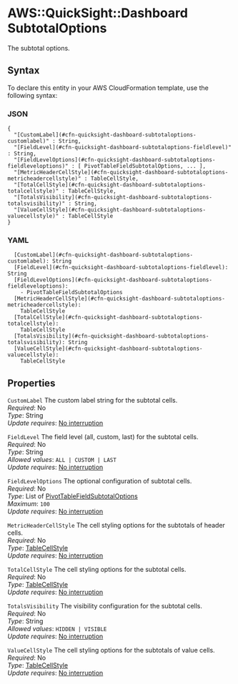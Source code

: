 # AWS::QuickSight::Dashboard SubtotalOptions<a name="aws-properties-quicksight-dashboard-subtotaloptions"></a>

The subtotal options\.

## Syntax<a name="aws-properties-quicksight-dashboard-subtotaloptions-syntax"></a>

To declare this entity in your AWS CloudFormation template, use the following syntax:

### JSON<a name="aws-properties-quicksight-dashboard-subtotaloptions-syntax.json"></a>

```
{
  "[CustomLabel](#cfn-quicksight-dashboard-subtotaloptions-customlabel)" : String,
  "[FieldLevel](#cfn-quicksight-dashboard-subtotaloptions-fieldlevel)" : String,
  "[FieldLevelOptions](#cfn-quicksight-dashboard-subtotaloptions-fieldleveloptions)" : [ PivotTableFieldSubtotalOptions, ... ],
  "[MetricHeaderCellStyle](#cfn-quicksight-dashboard-subtotaloptions-metricheadercellstyle)" : TableCellStyle,
  "[TotalCellStyle](#cfn-quicksight-dashboard-subtotaloptions-totalcellstyle)" : TableCellStyle,
  "[TotalsVisibility](#cfn-quicksight-dashboard-subtotaloptions-totalsvisibility)" : String,
  "[ValueCellStyle](#cfn-quicksight-dashboard-subtotaloptions-valuecellstyle)" : TableCellStyle
}
```

### YAML<a name="aws-properties-quicksight-dashboard-subtotaloptions-syntax.yaml"></a>

```
  [CustomLabel](#cfn-quicksight-dashboard-subtotaloptions-customlabel): String
  [FieldLevel](#cfn-quicksight-dashboard-subtotaloptions-fieldlevel): String
  [FieldLevelOptions](#cfn-quicksight-dashboard-subtotaloptions-fieldleveloptions): 
    - PivotTableFieldSubtotalOptions
  [MetricHeaderCellStyle](#cfn-quicksight-dashboard-subtotaloptions-metricheadercellstyle): 
    TableCellStyle
  [TotalCellStyle](#cfn-quicksight-dashboard-subtotaloptions-totalcellstyle): 
    TableCellStyle
  [TotalsVisibility](#cfn-quicksight-dashboard-subtotaloptions-totalsvisibility): String
  [ValueCellStyle](#cfn-quicksight-dashboard-subtotaloptions-valuecellstyle): 
    TableCellStyle
```

## Properties<a name="aws-properties-quicksight-dashboard-subtotaloptions-properties"></a>

`CustomLabel`  <a name="cfn-quicksight-dashboard-subtotaloptions-customlabel"></a>
The custom label string for the subtotal cells\.  
*Required*: No  
*Type*: String  
*Update requires*: [No interruption](https://docs.aws.amazon.com/AWSCloudFormation/latest/UserGuide/using-cfn-updating-stacks-update-behaviors.html#update-no-interrupt)

`FieldLevel`  <a name="cfn-quicksight-dashboard-subtotaloptions-fieldlevel"></a>
The field level \(all, custom, last\) for the subtotal cells\.  
*Required*: No  
*Type*: String  
*Allowed values*: `ALL | CUSTOM | LAST`  
*Update requires*: [No interruption](https://docs.aws.amazon.com/AWSCloudFormation/latest/UserGuide/using-cfn-updating-stacks-update-behaviors.html#update-no-interrupt)

`FieldLevelOptions`  <a name="cfn-quicksight-dashboard-subtotaloptions-fieldleveloptions"></a>
The optional configuration of subtotal cells\.  
*Required*: No  
*Type*: List of [PivotTableFieldSubtotalOptions](aws-properties-quicksight-dashboard-pivottablefieldsubtotaloptions.md)  
*Maximum*: `100`  
*Update requires*: [No interruption](https://docs.aws.amazon.com/AWSCloudFormation/latest/UserGuide/using-cfn-updating-stacks-update-behaviors.html#update-no-interrupt)

`MetricHeaderCellStyle`  <a name="cfn-quicksight-dashboard-subtotaloptions-metricheadercellstyle"></a>
The cell styling options for the subtotals of header cells\.  
*Required*: No  
*Type*: [TableCellStyle](aws-properties-quicksight-dashboard-tablecellstyle.md)  
*Update requires*: [No interruption](https://docs.aws.amazon.com/AWSCloudFormation/latest/UserGuide/using-cfn-updating-stacks-update-behaviors.html#update-no-interrupt)

`TotalCellStyle`  <a name="cfn-quicksight-dashboard-subtotaloptions-totalcellstyle"></a>
The cell styling options for the subtotal cells\.  
*Required*: No  
*Type*: [TableCellStyle](aws-properties-quicksight-dashboard-tablecellstyle.md)  
*Update requires*: [No interruption](https://docs.aws.amazon.com/AWSCloudFormation/latest/UserGuide/using-cfn-updating-stacks-update-behaviors.html#update-no-interrupt)

`TotalsVisibility`  <a name="cfn-quicksight-dashboard-subtotaloptions-totalsvisibility"></a>
The visibility configuration for the subtotal cells\.  
*Required*: No  
*Type*: String  
*Allowed values*: `HIDDEN | VISIBLE`  
*Update requires*: [No interruption](https://docs.aws.amazon.com/AWSCloudFormation/latest/UserGuide/using-cfn-updating-stacks-update-behaviors.html#update-no-interrupt)

`ValueCellStyle`  <a name="cfn-quicksight-dashboard-subtotaloptions-valuecellstyle"></a>
The cell styling options for the subtotals of value cells\.  
*Required*: No  
*Type*: [TableCellStyle](aws-properties-quicksight-dashboard-tablecellstyle.md)  
*Update requires*: [No interruption](https://docs.aws.amazon.com/AWSCloudFormation/latest/UserGuide/using-cfn-updating-stacks-update-behaviors.html#update-no-interrupt)